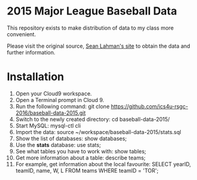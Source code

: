 # 2015 Major League Baseball Data

This repository exists to make distribution of data to my class more convenient.

Please visit the original source, [Sean Lahman's site](http://www.seanlahman.com/baseball-archive/statistics/) to obtain the data and further information.

# Installation

1. Open your Cloud9 workspace.
2. Open a Terminal prompt in Cloud 9.
3. Run the following command:
    git clone https://github.com/ics4u-rsgc-2016/baseball-data-2015.git
4. Switch to the newly created directory:
    cd baseball-data-2015/
5. Start MySQL:
    mysql-ctl cli
6. Import the data:
    source ~/workspace/baseball-data-2015/stats.sql
7. Show the list of databases:
    show databases;
8. Use the **stats** database:
    use stats;
9. See what tables you have to work with:
    show tables;
10. Get more information about a table:
    describe teams;
11. For example, get information about the local favourite:
    SELECT yearID, teamID, name, W, L 
    FROM teams 
    WHERE teamID = 'TOR'; 
